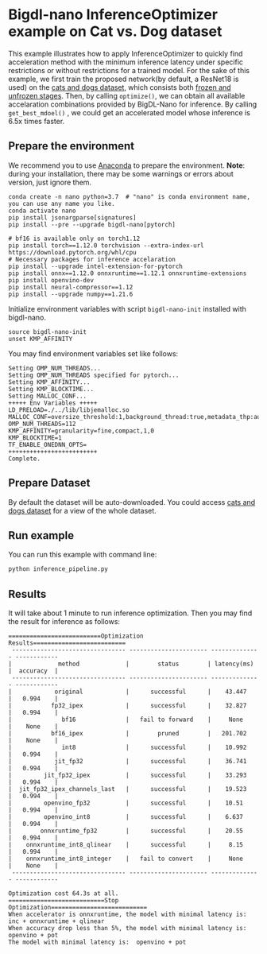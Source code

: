 # Bigdl-nano InferenceOptimizer example on Cat vs. Dog dataset

This example illustrates how to apply InferenceOptimizer to quickly find acceleration method with the minimum inference latency under specific restrictions or without restrictions for a trained model. 
For the sake of this example, we first train the proposed network(by default, a ResNet18 is used) on the [cats and dogs dataset](https://storage.googleapis.com/mledu-datasets/cats_and_dogs_filtered.zip), which consists both [frozen and unfrozen stages](https://github.com/PyTorchLightning/pytorch-lightning/blob/495812878dfe2e31ec2143c071127990afbb082b/pl_examples/domain_templates/computer_vision_fine_tuning.py#L21-L35). Then, by calling `optimize()`, we can obtain all available accelaration combinations provided by BigDL-Nano for inference. By calling `get_best_mdoel()` , we could get an accelerated model whose inference is 6.5x times faster.


## Prepare the environment
We recommend you to use [Anaconda](https://www.anaconda.com/distribution/#linux) to prepare the environment.
**Note**: during your installation, there may be some warnings or errors about version, just ignore them.
```
conda create -n nano python=3.7  # "nano" is conda environment name, you can use any name you like.
conda activate nano
pip install jsonargparse[signatures]
pip install --pre --upgrade bigdl-nano[pytorch]

# bf16 is available only on torch1.12
pip install torch==1.12.0 torchvision --extra-index-url https://download.pytorch.org/whl/cpu 
# Necessary packages for inference accelaration
pip install --upgrade intel-extension-for-pytorch
pip install onnx==1.12.0 onnxruntime==1.12.1 onnxruntime-extensions
pip install openvino-dev
pip install neural-compressor==1.12
pip install --upgrade numpy==1.21.6
```
Initialize environment variables with script `bigdl-nano-init` installed with bigdl-nano.
```
source bigdl-nano-init
unset KMP_AFFINITY
``` 
You may find environment variables set like follows:
```
Setting OMP_NUM_THREADS...
Setting OMP_NUM_THREADS specified for pytorch...
Setting KMP_AFFINITY...
Setting KMP_BLOCKTIME...
Setting MALLOC_CONF...
+++++ Env Variables +++++
LD_PRELOAD=./../lib/libjemalloc.so
MALLOC_CONF=oversize_threshold:1,background_thread:true,metadata_thp:auto,dirty_decay_ms:-1,muzzy_decay_ms:-1
OMP_NUM_THREADS=112
KMP_AFFINITY=granularity=fine,compact,1,0
KMP_BLOCKTIME=1
TF_ENABLE_ONEDNN_OPTS=
+++++++++++++++++++++++++
Complete.
```

## Prepare Dataset
By default the dataset will be auto-downloaded.
You could access [cats and dogs dataset](https://storage.googleapis.com/mledu-datasets/cats_and_dogs_filtered.zip) for a view of the whole dataset.

## Run example
You can run this example with command line:

```bash
python inference_pipeline.py
```

## Results
It will take about 1 minute to run inference optimization. Then you may find the result for inference as follows:
```
==========================Optimization Results==========================
 -------------------------------- ---------------------- -------------- ------------
|             method             |        status        | latency(ms)  |  accuracy  |
 -------------------------------- ---------------------- -------------- ------------
|            original            |      successful      |    43.447    |   0.994    |
|           fp32_ipex            |      successful      |    32.827    |   0.994    |
|              bf16              |   fail to forward    |     None     |    None    |
|           bf16_ipex            |        pruned        |   201.702    |    None    |
|              int8              |      successful      |    10.992    |   0.994    |
|            jit_fp32            |      successful      |    36.741    |   0.994    |
|         jit_fp32_ipex          |      successful      |    33.293    |   0.994    |
|  jit_fp32_ipex_channels_last   |      successful      |    19.523    |   0.994    |
|         openvino_fp32          |      successful      |    10.51     |   0.994    |
|         openvino_int8          |      successful      |    6.637     |   0.994    |
|        onnxruntime_fp32        |      successful      |    20.55     |   0.994    |
|    onnxruntime_int8_qlinear    |      successful      |     8.15     |   0.994    |
|    onnxruntime_int8_integer    |   fail to convert    |     None     |    None    |
 -------------------------------- ---------------------- -------------- ------------

Optimization cost 64.3s at all.
===========================Stop Optimization===========================
When accelerator is onnxruntime, the model with minimal latency is:  inc + onnxruntime + qlinear 
When accuracy drop less than 5%, the model with minimal latency is:  openvino + pot 
The model with minimal latency is:  openvino + pot 
```
